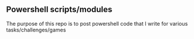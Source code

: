 ## Powershell scripts/modules

The purpose of this repo is to post powershell code that I write for various tasks/challenges/games
